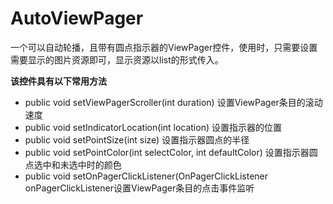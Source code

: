# AutoViewPager #
一个可以自动轮播，且带有圆点指示器的ViewPager控件，使用时，只需要设置需要显示的图片资源即可，显示资源以list<ImageView>的形式传入。

**该控件具有以下常用方法**

* public void setViewPagerScroller(int duration) 设置ViewPager条目的滚动速度
* public void setIndicatorLocation(int location) 设置指示器的位置
* public void setPointSize(int size) 设置指示器圆点的半径
* public void setPointColor(int selectColor, int defaultColor) 设置指示器圆点选中和未选中时的颜色
* public void setOnPagerClickListener(OnPagerClickListener onPagerClickListener设置ViewPager条目的点击事件监听
